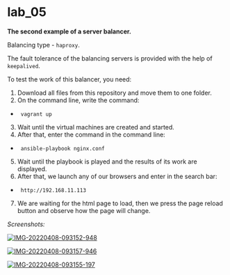 # lab_05

   **The second example of a server balancer.**

   Balancing type - `haproxy`.
   
   The fault tolerance of the balancing servers is provided with the help of `keepalived`.
   
  To test the work of this balancer, you need:
1. Download all files from this repository and move them to one folder.
2. On the command line, write the command:
*      vagrant up
3. Wait until the virtual machines are created and started.
4. After that, enter the command in the command line:
*      ansible-playbook nginx.conf
5. Wait until the playbook is played and the results of its work are displayed.
6. After that, we launch any of our browsers and enter in the search bar:
*      http://192.168.11.113
7. We are waiting for the html page to load, then we press the page reload button and observe how the page will change.

*Screenshots:*

<a href="https://ibb.co/02cW1JR"><img src="https://i.ibb.co/H4VMRgf/IMG-20220408-093152-948.jpg" alt="IMG-20220408-093152-948" border="0"></a>

<a href="https://ibb.co/TP0JVyN"><img src="https://i.ibb.co/44SC6k0/IMG-20220408-093157-946.jpg" alt="IMG-20220408-093157-946" border="0"></a>

<a href="https://ibb.co/6Rkvjqt"><img src="https://i.ibb.co/wNfJ52Q/IMG-20220408-093155-197.jpg" alt="IMG-20220408-093155-197" border="0"></a>
